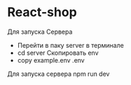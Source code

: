 # React-shop

Для запуска Сервера
+ Перейти в паку server в терминале
+ cd server
Скопировать env  
+ copy example.env .env

Для запуска сервера npm run dev